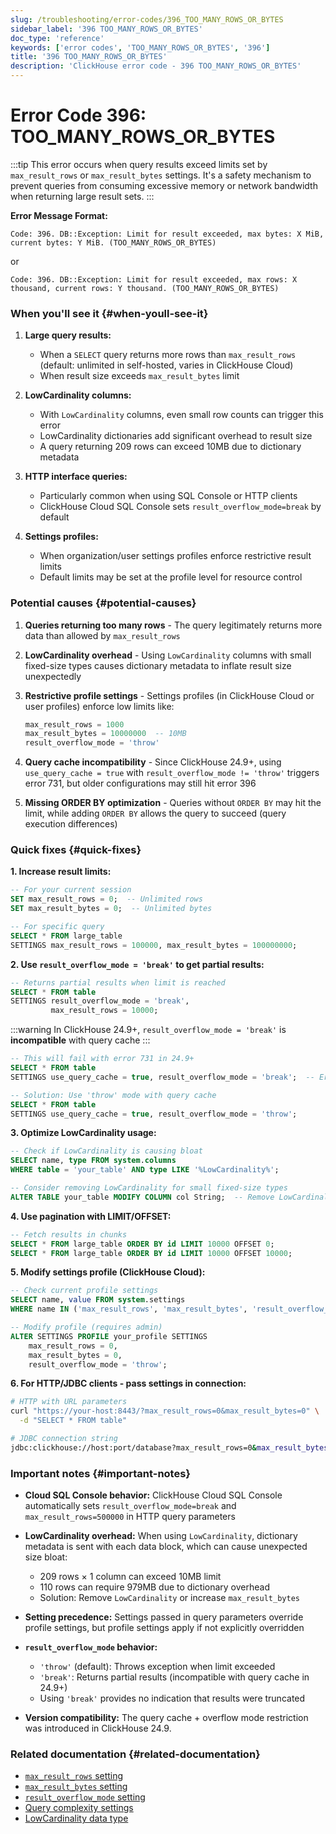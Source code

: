 ```yaml
---
slug: /troubleshooting/error-codes/396_TOO_MANY_ROWS_OR_BYTES
sidebar_label: '396 TOO_MANY_ROWS_OR_BYTES'
doc_type: 'reference'
keywords: ['error codes', 'TOO_MANY_ROWS_OR_BYTES', '396']
title: '396 TOO_MANY_ROWS_OR_BYTES'
description: 'ClickHouse error code - 396 TOO_MANY_ROWS_OR_BYTES'
---
```


# Error Code 396: TOO_MANY_ROWS_OR_BYTES

:::tip
This error occurs when query results exceed limits set by `max_result_rows` or `max_result_bytes` settings.
It's a safety mechanism to prevent queries from consuming excessive memory or network bandwidth when returning large result sets.
:::

**Error Message Format:**

```text
Code: 396. DB::Exception: Limit for result exceeded, max bytes: X MiB, current bytes: Y MiB. (TOO_MANY_ROWS_OR_BYTES)
```

or

```text
Code: 396. DB::Exception: Limit for result exceeded, max rows: X thousand, current rows: Y thousand. (TOO_MANY_ROWS_OR_BYTES)
```

### When you'll see it {#when-youll-see-it}

1. **Large query results:**
   - When a `SELECT` query returns more rows than `max_result_rows` (default: unlimited in self-hosted, varies in ClickHouse Cloud)
   - When result size exceeds `max_result_bytes` limit

2. **LowCardinality columns:**
   - With `LowCardinality` columns, even small row counts can trigger this error
   - LowCardinality dictionaries add significant overhead to result size
   - A query returning 209 rows can exceed 10MB due to dictionary metadata

3. **HTTP interface queries:**
   - Particularly common when using SQL Console or HTTP clients
   - ClickHouse Cloud SQL Console sets `result_overflow_mode=break` by default

4. **Settings profiles:**
   - When organization/user settings profiles enforce restrictive result limits
   - Default limits may be set at the profile level for resource control

### Potential causes {#potential-causes}

1. **Queries returning too many rows** - The query legitimately returns more data than allowed by `max_result_rows`

2. **LowCardinality overhead** - Using `LowCardinality` columns with small fixed-size types causes dictionary metadata to inflate result size unexpectedly

3. **Restrictive profile settings** - Settings profiles (in ClickHouse Cloud or user profiles) enforce low limits like:

   ```sql
   max_result_rows = 1000
   max_result_bytes = 10000000  -- 10MB
   result_overflow_mode = 'throw'
   ```

4. **Query cache incompatibility** - Since ClickHouse 24.9+, using `use_query_cache = true` with `result_overflow_mode != 'throw'` triggers error 731, but older configurations may still hit error 396

5. **Missing ORDER BY optimization** - Queries without `ORDER BY` may hit the limit, while adding `ORDER BY` allows the query to succeed (query execution differences)

### Quick fixes {#quick-fixes}

**1. Increase result limits:**

```sql
-- For your current session
SET max_result_rows = 0;  -- Unlimited rows
SET max_result_bytes = 0;  -- Unlimited bytes

-- For specific query
SELECT * FROM large_table
SETTINGS max_result_rows = 100000, max_result_bytes = 100000000;
```

**2. Use `result_overflow_mode = 'break'` to get partial results:**

```sql
-- Returns partial results when limit is reached
SELECT * FROM table
SETTINGS result_overflow_mode = 'break',
         max_result_rows = 10000;
```

:::warning
In ClickHouse 24.9+, `result_overflow_mode = 'break'` is **incompatible** with query cache
:::

```sql
-- This will fail with error 731 in 24.9+
SELECT * FROM table
SETTINGS use_query_cache = true, result_overflow_mode = 'break';  -- Error!

-- Solution: Use 'throw' mode with query cache
SELECT * FROM table
SETTINGS use_query_cache = true, result_overflow_mode = 'throw';
```

**3. Optimize LowCardinality usage:**

```sql
-- Check if LowCardinality is causing bloat
SELECT name, type FROM system.columns
WHERE table = 'your_table' AND type LIKE '%LowCardinality%';

-- Consider removing LowCardinality for small fixed-size types
ALTER TABLE your_table MODIFY COLUMN col String;  -- Remove LowCardinality
```

**4. Use pagination with LIMIT/OFFSET:**

```sql
-- Fetch results in chunks
SELECT * FROM large_table ORDER BY id LIMIT 10000 OFFSET 0;
SELECT * FROM large_table ORDER BY id LIMIT 10000 OFFSET 10000;
```

**5. Modify settings profile (ClickHouse Cloud):**

```sql
-- Check current profile settings
SELECT name, value FROM system.settings
WHERE name IN ('max_result_rows', 'max_result_bytes', 'result_overflow_mode');

-- Modify profile (requires admin)
ALTER SETTINGS PROFILE your_profile SETTINGS
    max_result_rows = 0,
    max_result_bytes = 0,
    result_overflow_mode = 'throw';
```

**6. For HTTP/JDBC clients - pass settings in connection:**

```bash
# HTTP with URL parameters
curl "https://your-host:8443/?max_result_rows=0&max_result_bytes=0" \
  -d "SELECT * FROM table"

# JDBC connection string
jdbc:clickhouse://host:port/database?max_result_rows=0&max_result_bytes=0
```

### Important notes {#important-notes}

- **Cloud SQL Console behavior:** ClickHouse Cloud SQL Console automatically sets `result_overflow_mode=break` and `max_result_rows=500000` in HTTP query parameters

- **LowCardinality overhead:** When using `LowCardinality`, dictionary metadata is sent with each data block, which can cause unexpected size bloat:
  - 209 rows × 1 column can exceed 10MB limit
  - 110 rows can require 979MB due to dictionary overhead
  - Solution: Remove `LowCardinality` or increase `max_result_bytes`

- **Setting precedence:** Settings passed in query parameters override profile settings, but profile settings apply if not explicitly overridden

- **`result_overflow_mode` behavior:**
  - `'throw'` (default): Throws exception when limit exceeded
  - `'break'`: Returns partial results (incompatible with query cache in 24.9+)
  - Using `'break'` provides no indication that results were truncated

- **Version compatibility:** The query cache + overflow mode restriction was introduced in ClickHouse 24.9.

### Related documentation {#related-documentation}

- [`max_result_rows` setting](/operations/settings/settings#max_result_rows)
- [`max_result_bytes` setting](/operations/settings/settings#max_result_bytes)
- [`result_overflow_mode` setting](/operations/settings/settings#result_overflow_mode)
- [Query complexity settings](/operations/settings/query-complexity)
- [LowCardinality data type](/sql-reference/data-types/lowcardinality)